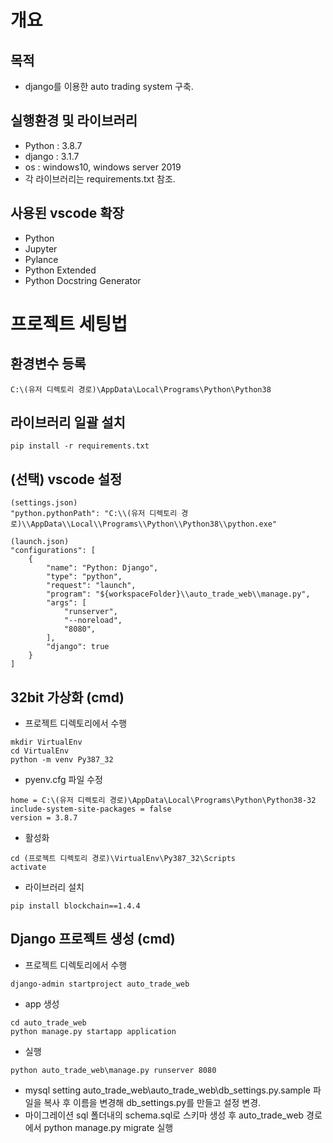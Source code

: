 # 개요

## 목적
- django를 이용한 auto trading system 구축.

## 실행환경 및 라이브러리
- Python : 3.8.7
- django : 3.1.7
- os : windows10, windows server 2019
- 각 라이브러리는 requirements.txt 참조.

## 사용된 vscode 확장
- Python
- Jupyter
- Pylance
- Python Extended
- Python Docstring Generator

# 프로젝트 세팅법
## 환경변수 등록
```
C:\(유저 디렉토리 경로)\AppData\Local\Programs\Python\Python38
```

## 라이브러리 일괄 설치
```
pip install -r requirements.txt
```

## (선택) vscode 설정
```
(settings.json)
"python.pythonPath": "C:\\(유저 디렉토리 경로)\\AppData\\Local\\Programs\\Python\\Python38\\python.exe"

(launch.json)
"configurations": [
    {
        "name": "Python: Django",
        "type": "python",
        "request": "launch",
        "program": "${workspaceFolder}\\auto_trade_web\\manage.py",
        "args": [
            "runserver",
            "--noreload",
            "8080",
        ],
        "django": true
    }
]
```

## 32bit 가상화 (cmd)
- 프로젝트 디렉토리에서 수행
```
mkdir VirtualEnv
cd VirtualEnv
python -m venv Py387_32
```
- pyenv.cfg 파일 수정
```
home = C:\(유저 디렉토리 경로)\AppData\Local\Programs\Python\Python38-32
include-system-site-packages = false
version = 3.8.7
```
- 활성화
```
cd (프로젝트 디렉토리 경로)\VirtualEnv\Py387_32\Scripts
activate
```
- 라이브러리 설치
```
pip install blockchain==1.4.4
```

## Django 프로젝트 생성 (cmd)
- 프로젝트 디렉토리에서 수행
```
django-admin startproject auto_trade_web
```
- app 생성
```
cd auto_trade_web
python manage.py startapp application
```
- 실행
```
python auto_trade_web\manage.py runserver 8080
```
- mysql setting
auto_trade_web\auto_trade_web\db_settings.py.sample 파일을 복사 후 이름을 변경해 db_settings.py를 만들고 설정 변경.
- 마이그레이션
sql 폴더내의 schema.sql로 스키마 생성 후 auto_trade_web 경로에서 python manage.py migrate 실행